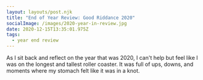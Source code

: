 ```yaml
---
layout: layouts/post.njk
title: "End of Year Review: Good Riddance 2020"
socialImage: /images/2020-year-in-review.jpg
date: 2020-12-15T13:35:01.975Z
tags:
  - year end review
---
```

As I sit back and reflect on the year that was 2020, I can't help but feel like I was on the longest and tallest roller coaster. It was full of ups, downs, and moments where my stomach felt like it was in a knot.